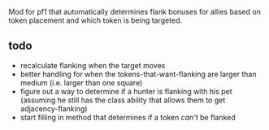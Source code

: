 Mod for pf1 that automatically determines flank bonuses for allies based on token placement and which token is being targeted.

## todo
- recalculate flanking when the target moves
- better handling for when the tokens-that-want-flanking are larger than medium (i.e. larger than one square)
- figure out a way to determine if a hunter is flanking with his pet (assuming he still has the class ability that allows them to get adjacency-flanking)
- start filling in method that determines if a token _can't_ be flanked